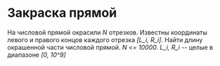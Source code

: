 # Закраска прямой
На числовой прямой окрасили *N* отрезков.
Известны координаты левого и правого концов каждого отрезка *[L_i, R_i]*.
Найти длину окрашенной части числовой прямой. *N <= 10000. L_i, R_i* -- 
целые в диапазоне *[0, 10^9]*

